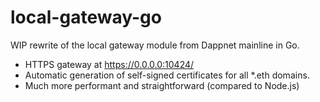 local-gateway-go
================

WIP rewrite of the local gateway module from Dappnet mainline in Go.

 * HTTPS gateway at https://0.0.0.0:10424/
 * Automatic generation of self-signed certificates for all *.eth domains.
 * Much more performant and straightforward (compared to Node.js)
